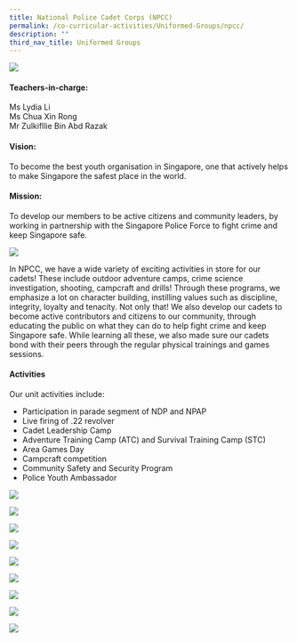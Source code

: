 ```yaml
---
title: National Police Cadet Corps (NPCC)
permalink: /co-curricular-activities/Uniformed-Groups/npcc/
description: ""
third_nav_title: Uniformed Groups
---
```

![](/images/Npccbannerwebsite-scaled.jpg)

#### Teachers-in-charge:   
Ms Lydia Li  
Ms Chua Xin Rong  
Mr Zulkifllie Bin Abd Razak

#### Vision:  
To become the best youth organisation in Singapore, one that actively helps to make Singapore the safest place in the world.

#### Mission:  
To develop our members to be active citizens and community leaders, by working in partnership with the Singapore Police Force to fight crime and keep Singapore safe.

![](/images/NPCC-Formal-1024x683.jpg)

In NPCC, we have a wide variety of exciting activities in store for our cadets! These include outdoor adventure camps, crime science investigation, shooting, campcraft and drills! Through these programs, we emphasize a lot on character building, instilling values such as discipline, integrity, loyalty and tenacity. Not only that! We also develop our cadets to become active contributors and citizens to our community, through educating the public on what they can do to help fight crime and keep Singapore safe. While learning all these, we also made sure our cadets bond with their peers through the regular physical trainings and games sessions.

#### Activities

Our unit activities include:

*   Participation in parade segment of NDP and NPAP
*   Live firing of .22 revolver
*   Cadet Leadership Camp
*   Adventure Training Camp (ATC) and Survival Training Camp (STC)
*   Area Games Day
*   Campcraft competition
*   Community Safety and Security Program
*   Police Youth Ambassador

![](/images/WhatsApp-Image-2020-05-11.jpeg)

![](/images/WhatsApp-Image-2020-05-11-1.jpeg)

![](/images/WhatsApp-Image-2020-05-11-1024x768.jpeg)

![](/images/WhatsApp-Image-2020-05-11-2.jpeg)

![](/images/WhatsApp-Image-2020-05-11-3.jpeg)

![](/images/NPCC-2-1024x768.jpeg)

![](/images/NPCC-3-1024x768.jpeg)

![](/images/NPCC-4-1024x768.jpeg)

![](/images/NPCC-5-768x1024.jpeg)